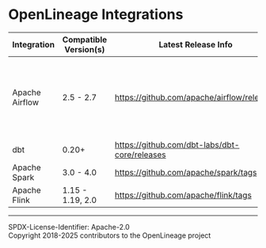 # OpenLineage Integrations
|Integration| Compatible Version(s) |Latest Release Info|Docs|Notes|
|-|-----------------------|-|-|-|
|Apache Airflow| 2.5 - 2.7             |https://github.com/apache/airflow/releases|[README](./airflow/README.md)|Support for Airflow 2.7+ is maintained in official Apache Airflow repository|
|dbt| 0.20+                 |https://github.com/dbt-labs/dbt-core/releases|[README](./dbt/README.md)| |
|Apache Spark| 3.0 - 4.0             |https://github.com/apache/spark/tags|[README](./spark/README.md)| |
|Apache Flink| 1.15 - 1.19, 2.0      |https://github.com/apache/flink/tags|[README](./flink/README.md)|  |

----
SPDX-License-Identifier: Apache-2.0\
Copyright 2018-2025 contributors to the OpenLineage project
